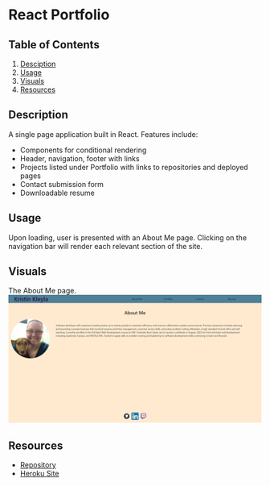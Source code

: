 # React Portfolio

## Table of Contents
1. [Desciption](#description)
2. [Usage](#usage)
3. [Visuals](#visuals)
4. [Resources](#resources)

## Description

A single page application built in React. Features include:

- Components for conditional rendering
- Header, navigation, footer with links
- Projects listed under Portfolio with links to repositories and deployed pages
- Contact submission form
- Downloadable resume

## Usage

Upon loading, user is presented with an About Me page. Clicking on the navigation bar will render each relevant section of the site.

## Visuals

The About Me page.
![About Me](public\images\react-portfolio.png)

## Resources

- [Repository](https://github.com/kleylakb89/20-react-portfolio)
- [Heroku Site](https://murmuring-castle-81288.herokuapp.com/)